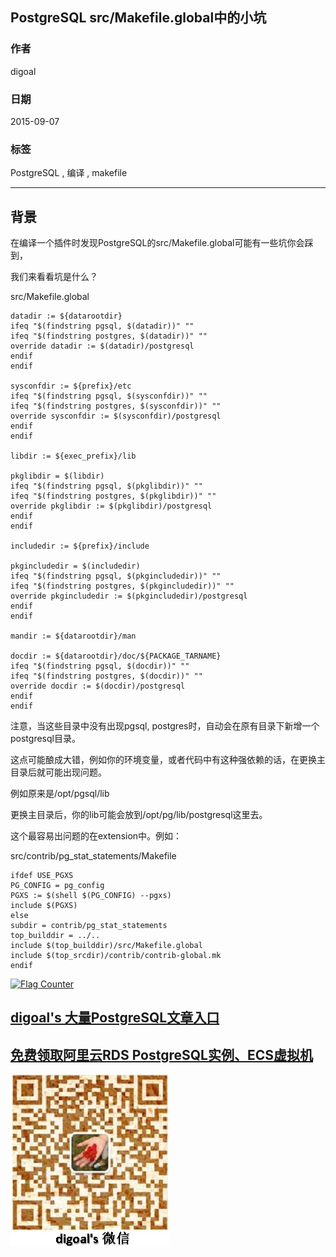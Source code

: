 ## PostgreSQL src/Makefile.global中的小坑   
                                                                   
### 作者                                                                   
digoal                                                                   
                                                                   
### 日期                                                                   
2015-09-07                                                                 
                                                                   
### 标签                                                                   
PostgreSQL , 编译 , makefile              
                                                                   
----                                                                   
                                                                   
## 背景       
在编译一个插件时发现PostgreSQL的src/Makefile.global可能有一些坑你会踩到，  
  
我们来看看坑是什么？  
  
src/Makefile.global  
  
```  
datadir := ${datarootdir}  
ifeq "$(findstring pgsql, $(datadir))" ""  
ifeq "$(findstring postgres, $(datadir))" ""  
override datadir := $(datadir)/postgresql  
endif  
endif  
  
sysconfdir := ${prefix}/etc  
ifeq "$(findstring pgsql, $(sysconfdir))" ""  
ifeq "$(findstring postgres, $(sysconfdir))" ""  
override sysconfdir := $(sysconfdir)/postgresql  
endif  
endif  
  
libdir := ${exec_prefix}/lib  
  
pkglibdir = $(libdir)  
ifeq "$(findstring pgsql, $(pkglibdir))" ""  
ifeq "$(findstring postgres, $(pkglibdir))" ""  
override pkglibdir := $(pkglibdir)/postgresql  
endif  
endif  
  
includedir := ${prefix}/include  
  
pkgincludedir = $(includedir)  
ifeq "$(findstring pgsql, $(pkgincludedir))" ""  
ifeq "$(findstring postgres, $(pkgincludedir))" ""  
override pkgincludedir := $(pkgincludedir)/postgresql  
endif  
endif  
  
mandir := ${datarootdir}/man  
  
docdir := ${datarootdir}/doc/${PACKAGE_TARNAME}  
ifeq "$(findstring pgsql, $(docdir))" ""  
ifeq "$(findstring postgres, $(docdir))" ""  
override docdir := $(docdir)/postgresql  
endif  
endif  
```  
  
注意，当这些目录中没有出现pgsql, postgres时，自动会在原有目录下新增一个postgresql目录。  
  
这点可能酿成大错，例如你的环境变量，或者代码中有这种强依赖的话，在更换主目录后就可能出现问题。  
  
例如原来是/opt/pgsql/lib  
  
更换主目录后，你的lib可能会放到/opt/pg/lib/postgresql这里去。  
  
这个最容易出问题的在extension中。例如：  
  
  
src/contrib/pg_stat_statements/Makefile  
  
```  
ifdef USE_PGXS  
PG_CONFIG = pg_config  
PGXS := $(shell $(PG_CONFIG) --pgxs)  
include $(PGXS)  
else  
subdir = contrib/pg_stat_statements  
top_builddir = ../..  
include $(top_builddir)/src/Makefile.global  
include $(top_srcdir)/contrib/contrib-global.mk  
endif  
```  
  
<a rel="nofollow" href="http://info.flagcounter.com/h9V1"  ><img src="http://s03.flagcounter.com/count/h9V1/bg_FFFFFF/txt_000000/border_CCCCCC/columns_2/maxflags_12/viewers_0/labels_0/pageviews_0/flags_0/"  alt="Flag Counter"  border="0"  ></a>  
  
  
  
  
  
  
## [digoal's 大量PostgreSQL文章入口](https://github.com/digoal/blog/blob/master/README.md "22709685feb7cab07d30f30387f0a9ae")
  
  
## [免费领取阿里云RDS PostgreSQL实例、ECS虚拟机](https://free.aliyun.com/ "57258f76c37864c6e6d23383d05714ea")
  
  
![digoal's weixin](../pic/digoal_weixin.jpg "f7ad92eeba24523fd47a6e1a0e691b59")
  
